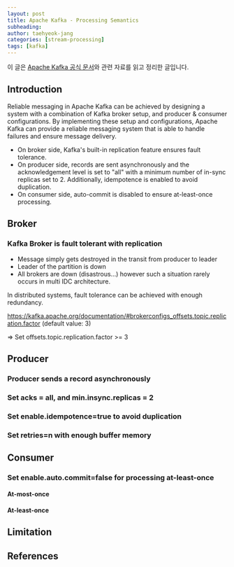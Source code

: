 ```yaml
---
layout: post
title: Apache Kafka - Processing Semantics 
subheading: 
author: taehyeok-jang
categories: [stream-processing]
tags: [kafka]
---
```




이 글은 [Apache Kafka 공식 문서](https://kafka.apache.org/documentation/#semantics)와 관련 자료를 읽고 정리한 글입니다.





## Introduction 


Reliable messaging in Apache Kafka can be achieved by designing a system with a combination of Kafka broker setup, and producer & consumer configurations. By implementing these setup and configurations, Apache Kafka can provide a reliable messaging system that is able to handle failures and ensure message delivery. 

- On broker side, Kafka's built-in replication feature ensures fault tolerance.
- On producer side, records are sent asynchronously and the acknowledgement level is set to "all" with a minimum number of in-sync replicas set to 2. Additionally, idempotence is enabled to avoid duplication.
- On consumer side, auto-commit is disabled to ensure at-least-once processing.



## Broker 

### Kafka Broker is fault tolerant with replication 

- Message simply gets destroyed in the transit from producer to leader
- Leader of the partition is down
- All brokers are down (disastrous...) however such a situation rarely occurs in multi IDC architecture.



In distributed systems, fault tolerance can be achieved with enough redundancy. 

https://kafka.apache.org/documentation/#brokerconfigs_offsets.topic.replication.factor (default value: 3) 

=> Set offsets.topic.replication.factor >= 3



## Producer

### Producer sends a record asynchronously 

### Set acks = all, and min.insync.replicas = 2

### Set enable.idempotence=true to avoid duplication 

### Set retries=n with enough buffer memory



## Consumer 

### Set enable.auto.commit=false for processing at-least-once 

#### At-most-once

#### At-least-once 



## Limitation



## References 